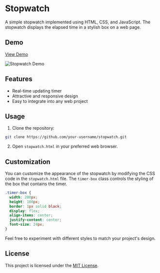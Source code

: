 
# Stopwatch

A simple stopwatch implemented using HTML, CSS, and JavaScript. The stopwatch displays the elapsed time in a stylish box on a web page.

## Demo

[View Demo](https://your-demo-link)

![Stopwatch Demo](demo.gif)

## Features

- Real-time updating timer
- Attractive and responsive design
- Easy to integrate into any web project

## Usage

1. Clone the repository:

```bash
git clone https://github.com/your-username/stopwatch.git
```

2. Open `stopwatch.html` in your preferred web browser.

## Customization

You can customize the appearance of the stopwatch by modifying the CSS code in the `stopwatch.html` file. The `timer-box` class controls the styling of the box that contains the timer.

```css
.timer-box {
  width: 200px;
  height: 100px;
  border: 1px solid black;
  display: flex;
  align-items: center;
  justify-content: center;
  font-size: 24px;
}
```

Feel free to experiment with different styles to match your project's design.

## License

This project is licensed under the [MIT License](LICENSE).


